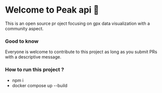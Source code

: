 # Welcome to Peak api 🌲
This is an open source pr oject focusing on gpx data visualization with a community aspect.

### Good to know
Everyone is welcome to contribute to this project as long as you submit PRs with a descriptive message. 

### How to run this project ?
- npm i
- docker compose up --build
